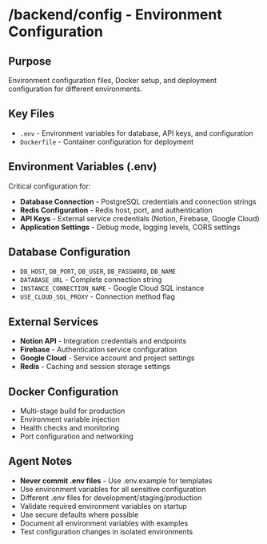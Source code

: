 # /backend/config - Environment Configuration

## Purpose

Environment configuration files, Docker setup, and deployment configuration for different environments.

## Key Files

- `.env` - Environment variables for database, API keys, and configuration
- `Dockerfile` - Container configuration for deployment

## Environment Variables (.env)

Critical configuration for:

- **Database Connection** - PostgreSQL credentials and connection strings
- **Redis Configuration** - Redis host, port, and authentication
- **API Keys** - External service credentials (Notion, Firebase, Google Cloud)
- **Application Settings** - Debug mode, logging levels, CORS settings

## Database Configuration

- `DB_HOST`, `DB_PORT`, `DB_USER`, `DB_PASSWORD`, `DB_NAME`
- `DATABASE_URL` - Complete connection string
- `INSTANCE_CONNECTION_NAME` - Google Cloud SQL instance
- `USE_CLOUD_SQL_PROXY` - Connection method flag

## External Services

- **Notion API** - Integration credentials and endpoints
- **Firebase** - Authentication service configuration
- **Google Cloud** - Service account and project settings
- **Redis** - Caching and session storage settings

## Docker Configuration

- Multi-stage build for production
- Environment variable injection
- Health checks and monitoring
- Port configuration and networking

## Agent Notes

- **Never commit .env files** - Use .env.example for templates
- Use environment variables for all sensitive configuration
- Different .env files for development/staging/production
- Validate required environment variables on startup
- Use secure defaults where possible
- Document all environment variables with examples
- Test configuration changes in isolated environments
